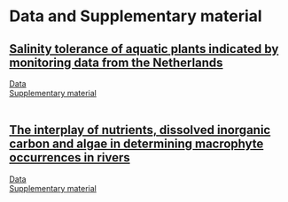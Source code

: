 # Data and Supplementary material<br />
## [Salinity tolerance of aquatic plants indicated by monitoring data from the Netherlands](https://doi.org/10.1016/j.aquabot.2019.103129)<br />
[Data](https://github.com/snwikaij/Data/blob/main/Aquatic_Botany_Kaijser_et_al._2019.csv)<br />
[Supplementary material](https://github.com/snwikaij/Data/blob/main/Aquatic_Botany_Kaijser_et_al._2019_Supplementary_information.docx)<br />
<br />
## [The interplay of nutrients, dissolved inorganic carbon and algae in determining macrophyte occurrences in rivers](https://doi.org/10.1016/j.scitotenv.2021.146728)<br />
[Data](https://github.com/snwikaij/Data/blob/main/STOTEN_Kaijser_et_al._2021_macrophytes.csv)<br />
[Supplementary material](https://github.com/snwikaij/Data/blob/main/STOTEN_Kaijser_et_al._2021_Supplementary_information.docx)<br />
